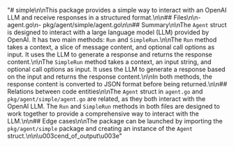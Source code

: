 "# simple\n\nThis package provides a simple way to interact with an OpenAI LLM and receive responses in a structured format.\n\n## Files\n\n- agent.go\n- pkg/agent/simple/agent.go\n\n## Summary\n\nThe `Agent` struct is designed to interact with a large language model (LLM) provided by OpenAI. It has two main methods: `Run` and `SimpleRun`.\n\nThe `Run` method takes a context, a slice of message content, and optional call options as input. It uses the LLM to generate a response and returns the response content.\n\nThe `SimpleRun` method takes a context, an input string, and optional call options as input. It uses the LLM to generate a response based on the input and returns the response content.\n\nIn both methods, the response content is converted to JSON format before being returned.\n\n## Relations between code entities\n\nThe `Agent` struct in `agent.go` and `pkg/agent/simple/agent.go` are related, as they both interact with the OpenAI LLM. The `Run` and `SimpleRun` methods in both files are designed to work together to provide a comprehensive way to interact with the LLM.\n\n## Edge cases\n\nThe package can be launched by importing the `pkg/agent/simple` package and creating an instance of the `Agent` struct.\n\n\u003cend_of_output\u003e"